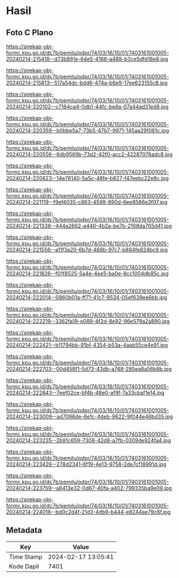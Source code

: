 # Hasil

## Foto C Plano

https://sirekap-obj-formc.kpu.go.id/dc7b/pemilu/pdpr/74/03/16/10/01/7403161001005-20240214-215418--d73b891e-64e5-4166-a488-b3ce5dfd18e8.jpg

https://sirekap-obj-formc.kpu.go.id/dc7b/pemilu/pdpr/74/03/16/10/01/7403161001005-20240214-215813--517a54dc-bdd6-474a-b6e9-17ee623155c8.jpg

https://sirekap-obj-formc.kpu.go.id/dc7b/pemilu/pdpr/74/03/16/10/01/7403161001005-20240214-220102--c7184ca4-0db1-44fc-be8a-07a44ad31ed8.jpg

https://sirekap-obj-formc.kpu.go.id/dc7b/pemilu/pdpr/74/03/16/10/01/7403161001005-20240214-220359--b0bbe5a7-73b5-47b7-9971-145aa29f061c.jpg

https://sirekap-obj-formc.kpu.go.id/dc7b/pemilu/pdpr/74/03/16/10/01/7403161001005-20240214-220556--6db9569b-73d2-42f0-acc2-42287076adc8.jpg

https://sirekap-obj-formc.kpu.go.id/dc7b/pemilu/pdpr/74/03/16/10/01/7403161001005-20240214-220823--14e78140-5a5c-48fe-b827-f47eebc22e8c.jpg

https://sirekap-obj-formc.kpu.go.id/dc7b/pemilu/pdpr/74/03/16/10/01/7403161001005-20240214-221119--f9ef4035-c863-4598-890d-6ee8586e3f07.jpg

https://sirekap-obj-formc.kpu.go.id/dc7b/pemilu/pdpr/74/03/16/10/01/7403161001005-20240214-221338--444a2662-a446-4b2a-be7b-2168da765d41.jpg

https://sirekap-obj-formc.kpu.go.id/dc7b/pemilu/pdpr/74/03/16/10/01/7403161001005-20240214-221556--a11f3a20-6b7d-488b-97c7-b884fe824bc9.jpg

https://sirekap-obj-formc.kpu.go.id/dc7b/pemilu/pdpr/74/03/16/10/01/7403161001005-20240214-221826--f01f8525-5a4e-4ee5-ba0e-8cc1004db85c.jpg

https://sirekap-obj-formc.kpu.go.id/dc7b/pemilu/pdpr/74/03/16/10/01/7403161001005-20240214-222014--0860b01a-ff71-41c7-9534-05ef639ee6bb.jpg

https://sirekap-obj-formc.kpu.go.id/dc7b/pemilu/pdpr/74/03/16/10/01/7403161001005-20240214-222219--3362fa19-e089-4f2d-8e92-96e579a2a890.jpg

https://sirekap-obj-formc.kpu.go.id/dc7b/pemilu/pdpr/74/03/16/10/01/7403161001005-20240214-222421--b11794bb-91bf-4354-b53a-4aab55ce4e91.jpg

https://sirekap-obj-formc.kpu.go.id/dc7b/pemilu/pdpr/74/03/16/10/01/7403161001005-20240214-222703--00d458f1-5d73-43db-a748-285ea8a56b8b.jpg

https://sirekap-obj-formc.kpu.go.id/dc7b/pemilu/pdpr/74/03/16/10/01/7403161001005-20240214-222843--7eef02ce-bf4b-48e0-af9f-7a33cbaf1e14.jpg

https://sirekap-obj-formc.kpu.go.id/dc7b/pemilu/pdpr/74/03/16/10/01/7403161001005-20240214-223009--ad7096de-6e1c-4deb-9622-9f044e46bd35.jpg

https://sirekap-obj-formc.kpu.go.id/dc7b/pemilu/pdpr/74/03/16/10/01/7403161001005-20240214-223235--2b91c659-7308-42d8-a7fb-0309de924fa4.jpg

https://sirekap-obj-formc.kpu.go.id/dc7b/pemilu/pdpr/74/03/16/10/01/7403161001005-20240214-223426--278d2341-6f19-4e13-9758-2de7cf18991d.jpg

https://sirekap-obj-formc.kpu.go.id/dc7b/pemilu/pdpr/74/03/16/10/01/7403161001005-20240214-223759--a8413e32-0d67-40fa-a402-799335ba9e09.jpg

https://sirekap-obj-formc.kpu.go.id/dc7b/pemilu/pdpr/74/03/16/10/01/7403161001005-20240214-224016--bd0c2d4f-21d3-4db9-b444-e8244ae79c6f.jpg


## Metadata

| Key        | Value               |
| ---------- | ------------------- |
| Time Stamp | 2024-02-17 13:05:41 |
| Kode Dapil | 7401                |



